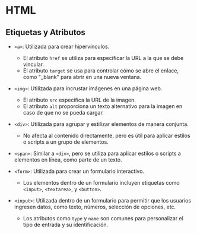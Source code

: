 # HTML

## Etiquetas y Atributos
- `<a>`: Utilizada para crear hipervínculos.
  - El atributo `href` se utiliza para especificar la URL a la que se debe vincular.
  - El atributo `target` se usa para controlar cómo se abre el enlace, como "_blank" para abrir en una nueva ventana.

- `<img>`: Utilizada para incrustar imágenes en una página web.
  - El atributo `src` especifica la URL de la imagen.
  - El atributo `alt` proporciona un texto alternativo para la imagen en caso de que no se pueda cargar.

- `<div>`: Utilizada para agrupar y estilizar elementos de manera conjunta.
  - No afecta al contenido directamente, pero es útil para aplicar estilos o scripts a un grupo de elementos.

- `<span>`: Similar a `<div>`, pero se utiliza para aplicar estilos o scripts a elementos en línea, como parte de un texto.

- `<form>`: Utilizada para crear un formulario interactivo.
  - Los elementos dentro de un formulario incluyen etiquetas como `<input>`, `<textarea>`, y `<button>`.

- `<input>`: Utilizada dentro de un formulario para permitir que los usuarios ingresen datos, como texto, números, selección de opciones, etc.
  - Los atributos como `type` y `name` son comunes para personalizar el tipo de entrada y su identificación.


